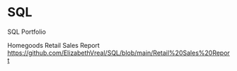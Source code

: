 # SQL
SQL Portfolio


Homegoods Retail Sales Report
https://github.com/ElizabethVreal/SQL/blob/main/Retail%20Sales%20Report
